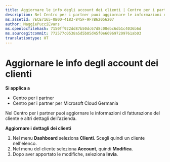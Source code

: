 ```yaml
---
title: Aggiornare le info degli account dei clienti | Centro per i partner
description: Nel Centro per i partner puoi aggiornare le informazioni di fatturazione del cliente e altri dettagli dell&quot;azienda.
ms.assetid: 7ECE7165-0B0D-4183-845F-9F7B62056207
author: MaggiePucciEvans
ms.openlocfilehash: 7150ff922dd87b50dc67d8c00ebc6db1c4036b6d
ms.sourcegitcommit: 772577c0538a5d5b05d45f0e669697209761ab03
translationtype: HT
---
```

# <a name="update-customer-account-info"></a>Aggiornare le info degli account dei clienti

**Si applica a**

-  Centro per i partner
-  Centro per i partner per Microsoft Cloud Germania

Nel Centro per i partner puoi aggiornare le informazioni di fatturazione del cliente e altri dettagli dell'azienda.

**Aggiornare i dettagli dei clienti**

1.  Nel menu **Dashboard** seleziona **Clienti**. Scegli quindi un cliente nell'elenco.
2.  Nel menu del cliente seleziona **Account**, quindi **Modifica**.
3.  Dopo aver apportato le modifiche, seleziona **Invia**.

 

 



